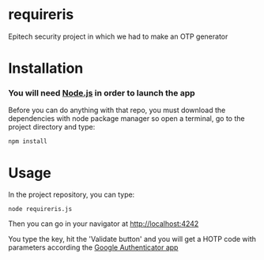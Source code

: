 # requireris
Epitech security project in which we had to make an OTP generator

# Installation
### You will need [Node.js](https://nodejs.org/) in order to launch the app

Before you can do anything with that repo, you must download the dependencies with node package manager so open a terminal, go to the project directory and type:

``
npm install
``

# Usage

In the project repository, you can type:

``
node requireris.js
``

Then you can go in your navigator at [http://localhost:4242](http://localhost:4242)

You type the key, hit the 'Validate button' and you will get a HOTP code with parameters according the [Google Authenticator app](https://fr.wikipedia.org/wiki/Google_Authenticator#Pseudocode_de_l.27algorithme_RFC_6238)
